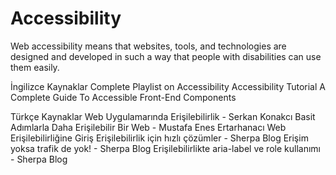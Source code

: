 # Accessibility
Web accessibility means that websites, tools, and technologies are designed and developed in such a way that people with disabilities can use them easily.

<ResourceGroupTitle>İngilizce Kaynaklar</ResourceGroupTitle>
<BadgeLink badgeText='Watch' href='https://youtube.com/playlist?list=PLNYkxOF6rcICWx0C9LVWWVqvHlYJyqw7g'>Complete Playlist on Accessibility</BadgeLink>
<BadgeLink badgeText='Read' colorScheme='yellow' href='https://www.w3schools.com/accessibility/index.php'>Accessibility Tutorial
</BadgeLink>
<BadgeLink badgeText='Read' colorScheme='yellow' href='https://www.smashingmagazine.com/2021/03/complete-guide-accessible-front-end-components/'>A Complete Guide To Accessible Front-End Components</BadgeLink>

<ResourceGroupTitle>Türkçe Kaynaklar</ResourceGroupTitle>
<BadgeLink badgeText='Oku' colorScheme='yellow' href='https://medium.com/@serkankonakci/web-uygulamar%C4%B1nda-eri%C5%9Filebilirlik-88e7ead00a1e/?ref=yazilimcininyolharitasi.com'>Web Uygulamarında Erişilebilirlik - Serkan Konakcı</BadgeLink>
<BadgeLink badgeText='Oku' colorScheme='yellow' href='https://medium.com/@mustastum/basit-ad%C4%B1mlarla-daha-eri%C5%9Filebilir-bir-web-ecb5262b6952/?ref=yazilimcininyolharitasi.com'>Basit Adımlarla Daha Erişilebilir Bir Web - Mustafa Enes Ertarhanacı</BadgeLink>
<BadgeLink badgeText='Oku' colorScheme='yellow' href='http://www.cs.man.ac.uk/~yesilady/docs/accessibility.html?ref=yazilimcininyolharitasi.com'>Web Erişilebilirliğine Giriş</BadgeLink>
<BadgeLink badgeText='Oku' colorScheme='yellow' href='https://sherpa.blog/makale/erisilebilirlik-icin-hizli-cozumler?ref=yazilimcininyolharitasi.com'>Erişilebilirlik için hızlı çözümler - Sherpa Blog</BadgeLink>
<BadgeLink badgeText='Oku' colorScheme='yellow' href='https://sherpa.blog/makale/erisim-yoksa-trafik-de-yok?ref=yazilimcininyolharitasi.com'>Erişim yoksa trafik de yok! - Sherpa Blog</BadgeLink>
<BadgeLink badgeText='Oku' colorScheme='yellow' href='https://sherpa.blog/makale/erisilebilirlikte-aria-label-ve-role-kullanimi?ref=yazilimcininyolharitasi.com'>Erişilebilirlikte aria-label ve role kullanımı - Sherpa Blog</BadgeLink>
